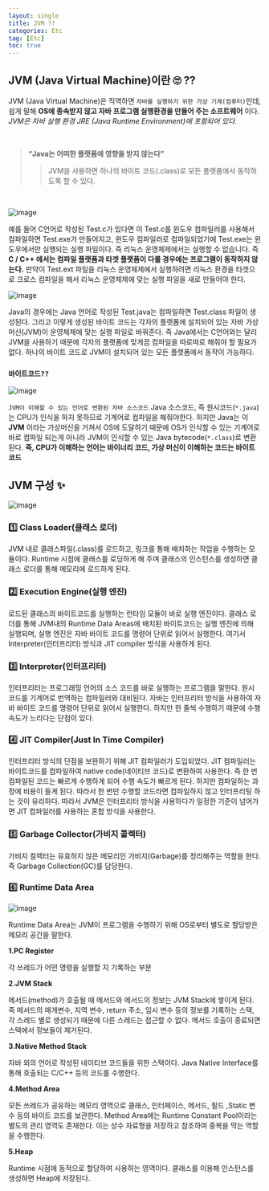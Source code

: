 ```yaml
---
layout: single
title: JVM ??
categories: Etc
tag: [Etc]
toc: true
---
```


## JVM (Java Virtual Machine)이란 🙄 ??

JVM (Java Virtual Machine)은 직역하면 `자바를 실행하기 위한 가상 기계(컴퓨터)`인데, 쉽게 말해 **OS에 종속받지 않고 자바 프로그램 실행환경을 만들어 주는 소프트웨어** 이다.
_JVM은 자바 실행 환경 JRE (Java Runtime Environment)에 포함되어 있다._

<br>

> **<q>Java는 어떠한 플랫폼에 영향을 받지 않는다</q>**
>
> > JVM을 사용하면 하나의 바이트 코드(.class)로 모든 플랫폼에서 동작하도록 할 수 있다.

<br>

![image](https://github.com/kimjaebeom98/Springboot-JPA-Blog/assets/87630540/0dfe09fb-d67e-4415-9aaf-88c1d846ec8b)

예를 들어 C언어로 작성된 Test.c가 있다면 이 Test.c를 윈도우 컴파일러를 사용해서 컴파일하면 Test.exe가 만들어지고, 윈도우 컴파일러로 컴파일되었기에 Test.exe는 윈도우에서만 실행되는 실행 파일이다. 즉 리눅스 운영체제에서는 실행할 수 없습니다. 즉 **C / C++ 에서는 컴파일 플랫폼과 타겟 플랫폼이 다를 경우에는 프로그램이 동작하지 않는다.** 만약이 Test.ext 파일을 리눅스 운영체제에서 실행하려면 리눅스 환경을 타겟으로 크로스 컴파일을 해서 리눅스 운영체제에 맞는 실행 파일을 새로 만들어야 한다.

![image](https://github.com/kimjaebeom98/Springboot-JPA-Blog/assets/87630540/cde5cf6a-e279-4a82-9d75-300ed13edec4)

Java의 경우에는 Java 언어로 작성된 Test.java는 컴파일하면 Test.class 파일이 생성된다. 그리고 이렇게 생성된 바이트 코드는 각자의 플랫폼에 설치되어 있는 자바 가상 머신(JVM)이 운영체제에 맞는 실행 파일로 바꿔준다. 즉 Java에서는 C언어와는 달리 JVM을 사용하기 때문에 각자의 플랫폼에 맞게끔 컴파일을 따로따로 해줘야 할 필요가 없다. 하나의 바이트 코드로 JVM이 설치되어 있는 모든 플랫폼에서 동작이 가능하다.

### `바이트코드??`

![image](https://github.com/kimjaebeom98/Springboot-JPA-Blog/assets/87630540/d9ab2d43-18ba-40a2-877a-b2a79c78b3ea)

`JVM이 이해할 수 있는 언어로 변환된 자바 소스코드`
Java 소스코드, 즉 원시코드(`*.java`)는 CPU가 인식을 하지 못하므로 기계어로 컴파일을 해줘야한다. 하지만 Java는 이 **JVM** 이라는 가상머신을 거쳐서 OS에 도달하기 때문에 OS가 인식할 수 있는 기계어로 바로 컴파일 되는게 아니라 JVM이 인식할 수 있는 Java bytecode(`*.class`)로 변환된다. **즉, CPU가 이해하는 언어는 바이너리 코드, 가상 머신이 이해하는 코드는 바이트 코드**

## JVM 구성 ✨

![image](https://github.com/kimjaebeom98/Springboot-JPA-Blog/assets/87630540/f5d845f2-dfae-4edc-8cb7-882899cfe471)

### 1️⃣ Class Loader(클래스 로더)

JVM 내로 클래스파일(.class)를 로드하고, 링크를 통해 배치하는 작업을 수행하는 모듈이다. Runtime 시점에 클래스를 로딩하게 해 주며 클래스의 인스턴스를 생성하면 클래스 로더를 통해 메모리에 로드하게 된다.

### 2️⃣ Execution Engine(실행 엔진)

로드된 클래스의 바이트코드를 실행하는 런타임 모듈이 바로 실행 엔진이다. 클래스 로더를 통해 JVM내의 Runtime Data Areas에 배치된 바이트코드는 실행 엔진에 의해 실행되며, 실행 엔진은 자바 바이트 코드를 명령어 단위로 읽어서 실행한다. 여기서 Interpreter(인터프리터) 방식과 JIT compiler 방식을 사용하게 된다.

### 3️⃣ Interpreter(인터프리터)

인터프리터는 프로그래밍 언어의 소스 코드를 바로 실행하는 프로그램을 말한다. 원시 코드를 기계어로 번역하는 컴파일러와 대비된다. 자바는 인터프리터 방식을 사용하여 자바 바이트 코드를 명령어 단위로 읽어서 실행한다. 하지만 한 줄씩 수행하기 때문에 수행 속도가 느리다는 단점이 있다.

### 4️⃣ JIT Compiler(Just In Time Compiler)

인터프리터 방식의 단점을 보완하기 위해 JIT 컴파일러가 도입되었다. JIT 컴파일러는 바이트코드를 컴파일하여 native code(네이티브 코드)로 변환하여 사용한다. 즉 한 번 컴파일된 코드는 빠르게 수행하게 되어 수행 속도가 빠르게 된다. 하지만 컴파일하는 과정에 비용이 들게 된다. 따라서 한 번만 수행할 코드라면 컴파일하지 않고 인터프리팅 하는 것이 유리하다. 따라서 JVM은 인터프리터 방식을 사용하다가 일정한 기준이 넘어가면 JIT 컴파일러를 사용하는 혼합 방식을 사용한다.

### 5️⃣ Garbage Collector(가비지 콜렉터)

가비지 컬렉터는 유효하지 않은 메모리인 가비지(Garbage)를 정리해주는 역할을 한다. 즉 Garbage Collection(GC)를 담당한다.

### 6️⃣ Runtime Data Area

![image](https://github.com/kimjaebeom98/Springboot-JPA-Blog/assets/87630540/4f3299aa-6e78-4728-beb1-9f86742015fc)

Runtime Data Area는 JVM이 프로그램을 수행하기 위해 OS로부터 별도로 할당받은 메모리 공간을 말한다.

**1.PC Register**

각 쓰레드가 어떤 명령을 실행할 지 기록하는 부분

**2.JVM Stack**

메서드(method)가 호출될 때 메서드와 메서드의 정보는 JVM Stack에 쌓이게 된다. 즉 메서드의 매개변수, 지역 변수, return 주소, 임시 변수 등의 정보를 기록하는 스택, 각 스레드 별로 생성되기 때문에 다른 스레드는 접근할 수 없다. 메서드 호출이 종료되면 스택에서 정보들이 제거된다.

**3.Native Method Stack**

자바 외의 언어로 작성된 네이티브 코드들을 위한 스택이다. Java Native Interface를 통해 호출되는 C/C++ 등의 코드를 수행한다.

**4.Method Area**

모든 쓰레드가 공유하는 메모리 영역으로 클래스, 인터페이스, 메서드, 필드 ,Static 변수 등의 바이트 코드를 보관한다. Method Area에는 Runtime Constant Pool이라는 별도의 관리 영역도 존재한다. 이는 상수 자료형을 저장하고 참조하여 중복을 막는 역할을 수행한다.

**5.Heap**

Runtime 시점에 동적으로 할당하여 사용하는 영역이다. 클래스를 이용해 인스턴스를 생성하면 Heap에 저장된다.

